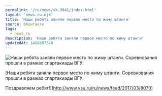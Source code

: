 ```yaml
---
permalink: '/ru/news/vk-3941/index.html'
layout: 'news.ru.njk'
title: 'Наши ребята заняли первое место по жиму штанги'
source: ВКонтакте
tags:
  - news_ru
description: 'Наши ребята заняли первое место по жиму штанги'
updatedAt: 1488607340
---
```

![Наши ребята заняли первое место по жиму штанги. Соревнования прошли в рамках спартакиады ВГУ.](https://sun9-64.userapi.com/c639123/v639123484/d4df/G0YKUVXn7UU.jpg)

[Наши ребята заняли первое место по жиму штанги. Соревнования прошли в рамках спартакиады ВГУ.

Поздравляем ребят!](http://www.vsu.ru/ru/news/feed/2017/03/8070)
